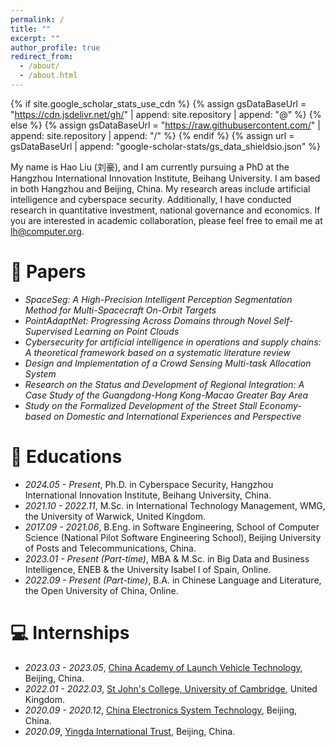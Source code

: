 ```yaml
---
permalink: /
title: ""
excerpt: ""
author_profile: true
redirect_from: 
  - /about/
  - /about.html
---
```


{% if site.google_scholar_stats_use_cdn %}
{% assign gsDataBaseUrl = "https://cdn.jsdelivr.net/gh/" | append: site.repository | append: "@" %}
{% else %}
{% assign gsDataBaseUrl = "https://raw.githubusercontent.com/" | append: site.repository | append: "/" %}
{% endif %}
{% assign url = gsDataBaseUrl | append: "google-scholar-stats/gs_data_shieldsio.json" %}

<span class='anchor' id='about-me'></span>

My name is Hao Liu (刘豪), and I am currently pursuing a PhD at the Hangzhou International Innovation Institute, Beihang University. I am based in both Hangzhou and Beijing, China. My research areas include artificial intelligence and cyberspace security. Additionally, I have conducted research in quantitative investment, national governance and economics. If you are interested in academic collaboration, please feel free to email me at <a href="mailto:lh@computer.org">lh@computer.org</a>.

# 📝 Papers 
- *SpaceSeg: A High-Precision Intelligent Perception Segmentation Method for Multi-Spacecraft On-Orbit Targets*
- *PointAdaptNet: Progressing Across Domains through Novel Self-Supervised Learning on Point Clouds*
- *Cybersecurity for artificial intelligence in operations and supply chains: A theoretical framework based on a systematic literature review*
- *Design and Implementation of a Crowd Sensing Multi-task Allocation System*
- *Research on the Status and Development of Regional Integration: A Case Study of the Guangdong-Hong Kong-Macao Greater Bay Area*
- *Study on the Formalized Development of the Street Stall Economy-based on Domestic and International Experiences and Perspective*

# 📖 Educations
- *2024.05 - Present*, Ph.D. in Cyberspace Security, Hangzhou International Innovation Institute, Beihang University, China.
- *2021.10 - 2022.11*, M.Sc. in International Technology Management, WMG, the University of Warwick, United Kingdom.
- *2017.09 - 2021.06*, B.Eng. in Software Engineering, School of Computer Science (National Pilot Software Engineering School), Beijing University of Posts and Telecommunications, China.
- *2023.01 - Present (Part-time)*, MBA & M.Sc. in Big Data and Business Intelligence, ENEB & the University Isabel I of Spain, Online.
- *2022.09 - Present (Part-time)*, B.A. in Chinese Language and Literature, the Open University of China, Online.

# 💻 Internships
- *2023.03 - 2023.05*, [China Academy of Launch Vehicle Technology](http://calt.com/), Beijing, China.
- *2022.01 - 2022.03*, [St John's College, University of Cambridge](https://www.joh.cam.ac.uk/), United Kingdom.
- *2020.09 - 2020.12*, [China Electronics System Technology](https://www.cestc.cn/), Beijing, China.
- *2020.09*, [Yingda International Trust](https://www.yditc.com.cn/), Beijing, China.
